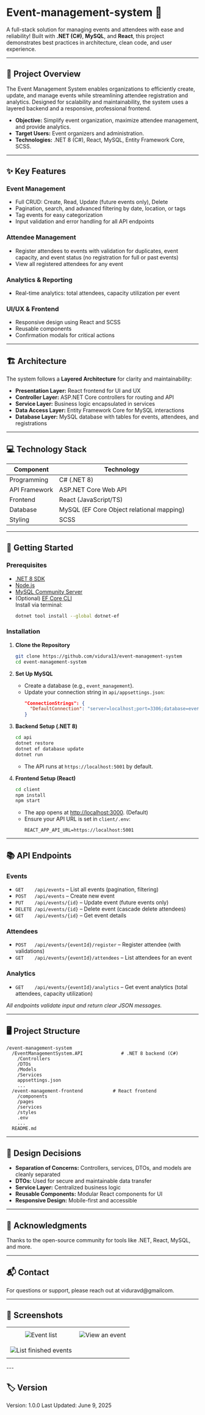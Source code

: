 # Event-management-system 📅

A full-stack solution for managing events and attendees with ease and reliability! Built with **.NET (C#)**, **MySQL**, and **React**, this project demonstrates best practices in architecture, clean code, and user experience.

---

## 🚀 Project Overview

The Event Management System enables organizations to efficiently create, update, and manage events while streamlining attendee registration and analytics. Designed for scalability and maintainability, the system uses a layered backend and a responsive, professional frontend.

- **Objective:** Simplify event organization, maximize attendee management, and provide analytics.
- **Target Users:** Event organizers and administration.
- **Technologies:** .NET 8 (C#), React, MySQL, Entity Framework Core, SCSS.

---

## ✨ Key Features

### Event Management
- Full CRUD: Create, Read, Update (future events only), Delete
- Pagination, search, and advanced filtering by date, location, or tags
- Tag events for easy categorization
- Input validation and error handling for all API endpoints

### Attendee Management
- Register attendees to events with validation for duplicates, event capacity, and event status (no registration for full or past events)
- View all registered attendees for any event

### Analytics & Reporting
- Real-time analytics: total attendees, capacity utilization per event

### UI/UX & Frontend
- Responsive design using React and SCSS
- Reusable components
- Confirmation modals for critical actions

---

## 🏗️ Architecture

The system follows a **Layered Architecture** for clarity and maintainability:

- **Presentation Layer:** React frontend for UI and UX
- **Controller Layer:** ASP.NET Core controllers for routing and API
- **Service Layer:** Business logic encapsulated in services
- **Data Access Layer:** Entity Framework Core for MySQL interactions
- **Database Layer:** MySQL database with tables for events, attendees, and registrations

---

## 💻 Technology Stack

| Component        | Technology              |
|------------------|------------------------|
| Programming      | C# (.NET 8)            |
| API Framework    | ASP.NET Core Web API    |
| Frontend         | React (JavaScript/TS)   |
| Database         | MySQL (EF Core Object relational mapping)     |
| Styling          | SCSS                    |

---

## 🚀 Getting Started

### Prerequisites

- [.NET 8 SDK](https://dotnet.microsoft.com/download/dotnet/8.0)
- [Node.js](https://nodejs.org/)
- [MySQL Community Server](https://dev.mysql.com/downloads/mysql/)
- (Optional) [EF Core CLI](https://learn.microsoft.com/en-us/ef/core/cli/dotnet)  
  Install via terminal:  
  ```sh
  dotnet tool install --global dotnet-ef
  ```

### Installation

1. **Clone the Repository**
    ```sh
    git clone https://github.com/vidura13/event-management-system
    cd event-management-system
    ```

2. **Set Up MySQL**
    - Create a database (e.g., `event_management`).
    - Update your connection string in `api/appsettings.json`:
      ```json
      "ConnectionStrings": {
        "DefaultConnection": "server=localhost;port=3306;database=event_management;user=root;password=YOUR_SERVER_PASSWORD"
      }
      ```

3. **Backend Setup (.NET 8)**
    ```sh
    cd api
    dotnet restore
    dotnet ef database update
    dotnet run
    ```
    - The API runs at `https://localhost:5001` by default.

4. **Frontend Setup (React)**
    ```sh
    cd client
    npm install
    npm start
    ```
    - The app opens at [http://localhost:3000](http://localhost:3000). (Default)
    - Ensure your API URL is set in `client/.env`:
      ```
      REACT_APP_API_URL=https://localhost:5001
      ```

---

## 📚 API Endpoints

### Events
- `GET    /api/events` – List all events (pagination, filtering)
- `POST   /api/events` – Create new event
- `PUT    /api/events/{id}` – Update event (future events only)
- `DELETE /api/events/{id}` – Delete event (cascade delete attendees)
- `GET    /api/events/{id}` – Get event details

### Attendees
- `POST   /api/events/{eventId}/register` – Register attendee (with validations)
- `GET    /api/events/{eventId}/attendees` – List attendees for an event

### Analytics
- `GET    /api/events/{eventId}/analytics` – Get event analytics (total attendees, capacity utilization)

_All endpoints validate input and return clear JSON messages._

---

## 🖥️ Project Structure

```
/event-management-system
  /EventManagementSystem.API              # .NET 8 backend (C#)
    /Controllers
    /DTOs
    /Models
    /Services
    appsettings.json
    ...
  /event-management-frontend           # React frontend
    /components
    /pages
    /services
    /styles
    .env
    ...
  README.md
```

---

## 📝 Design Decisions

- **Separation of Concerns:** Controllers, services, DTOs, and models are cleanly separated
- **DTOs:** Used for secure and maintainable data transfer
- **Service Layer:** Centralized business logic
- **Reusable Components:** Modular React components for UI
- **Responsive Design:** Mobile-first and accessible

---

## 🙌 Acknowledgments

Thanks to the open-source community for tools like .NET, React, MySQL, and more.

---

## 📬 Contact

For questions or support, please reach out at viduravd@gmailcom.

---

## 📸 Screenshots

<table style="width: 100%; border-collapse: collapse;">
  <tr>
    <td style="padding: 10px; text-align: center;"><img src="event-management-frontend/src/ui/eventList.png" alt="Event list" style="max-width: 100%; height: auto;"></td>
    <td style="padding: 10px; text-align: center;"><img src="event-management-frontend/src/ui/viewEvent.png" alt="View an event" style="max-width: 100%; height: auto;"></td>
  </tr>
  <tr>
    <td style="padding: 10px; text-align: center;"><img src="event-management-frontend/src/ui/eventList_finished.png" alt="List finished events" style="max-width: 100%; height: auto;"></td>
  </tr>
</table>
---

## 🏷️ Version

Version: 1.0.0
Last Updated: June 9, 2025
